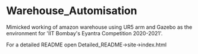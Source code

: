 # Warehouse_Automisation
Mimicked working of amazon warehouse using UR5 arm and Gazebo as the environment for 'IIT Bombay's Eyantra Competition 2020-2021'.

For a detailed README open Detailed_README->site->index.html
